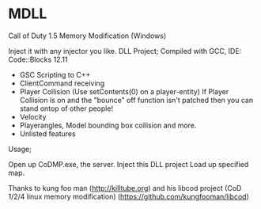 MDLL
====

Call of Duty 1.5 Memory Modification (Windows)

Inject it with any injector you like.
DLL Project; Compiled with GCC, IDE: Code::Blocks 12.11

- GSC Scripting to C++
- ClientCommand receiving
- Player Collision (Use setContents(0) on a player-entity)
  If Player Collision is on and the "bounce" off function isn't patched then you can stand ontop of other people!
- Velocity
- Playerangles, Model bounding box collision and more.
- Unlisted features

Usage;

Open up CoDMP.exe, the server.
Inject this DLL project
Load up specified map.

Thanks to kung foo man (http://killtube.org) and his libcod project (CoD 1/2/4 linux memory modification) (https://github.com/kungfooman/libcod)
